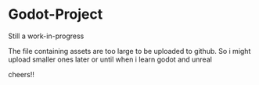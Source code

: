 # Godot-Project
Still a work-in-progress

The file containing assets are too large to be uploaded to github. So i might upload smaller ones later
or until when i learn godot and unreal



cheers!!
